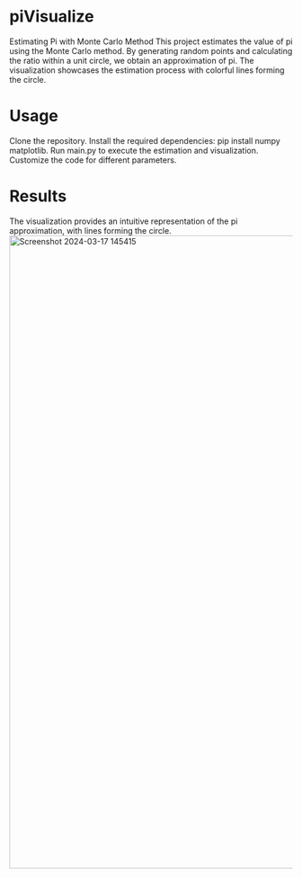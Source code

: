 # piVisualize
Estimating Pi with Monte Carlo Method
This project estimates the value of pi using the Monte Carlo method. By generating random points and calculating the ratio within a unit circle, we obtain an approximation of pi. The visualization showcases the estimation process with colorful lines forming the circle.

# Usage
Clone the repository.
Install the required dependencies: pip install numpy matplotlib.
Run main.py to execute the estimation and visualization.
Customize the code for different parameters.
# Results
The visualization provides an intuitive representation of the pi approximation, with lines forming the circle.
<img width="1127" alt="Screenshot 2024-03-17 145415" src="https://github.com/KhushiSharma0313/piVisualize/assets/115573980/d3a01edd-d2cc-4494-b0f5-7c96e2c96f51">

